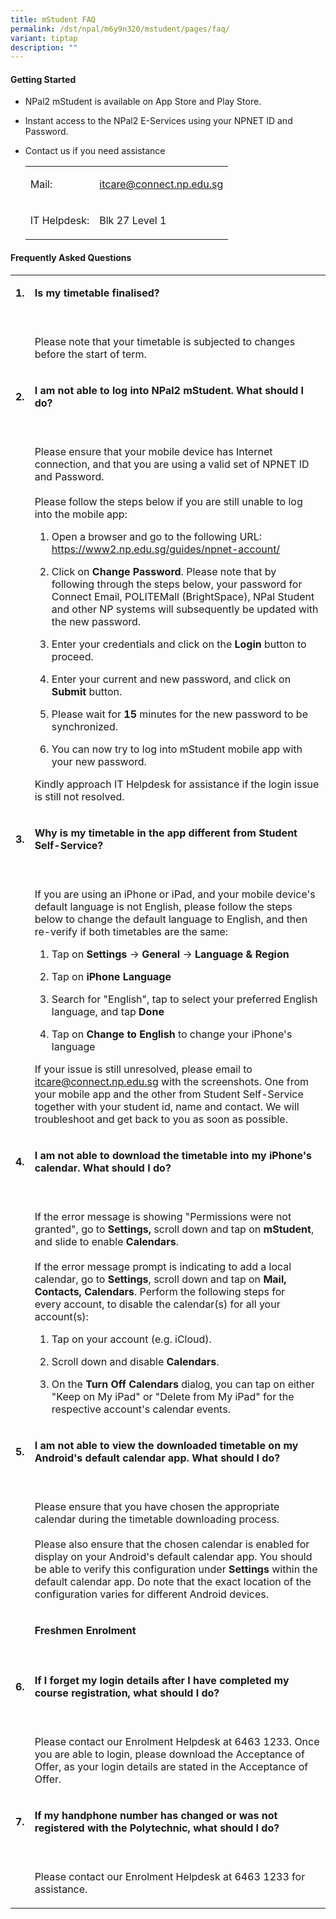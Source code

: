 ```yaml
---
title: mStudent FAQ
permalink: /dst/npal/m6y9n320/mstudent/pages/faq/
variant: tiptap
description: ""
---
```

<h4>Getting Started</h4>
<ul data-tight="true" class="tight">
<li>
<p>NPal2 mStudent is available on App Store and Play Store.</p>
</li>
<li>
<p>Instant access to the NPal2 E-Services using your NPNET ID and Password.</p>
</li>
<li>
<p>Contact us if you need assistance</p>
<table>
<tbody>
<tr>
<td rowspan="1" colspan="1">
<p>Mail:</p>
</td>
<td rowspan="1" colspan="1">
<p><a href="mailto:itcare@connect.np.edu.sg" rel="noopener noreferrer nofollow" target="_blank">itcare@connect.np.edu.sg</a>
</p>
</td>
</tr>
<tr>
<td rowspan="1" colspan="1">
<p>IT Helpdesk:</p>
</td>
<td rowspan="1" colspan="1">
<p>Blk 27 Level 1</p>
</td>
</tr>
</tbody>
</table>
</li>
</ul>
<h4>Frequently Asked Questions</h4>
<table>
<tbody>
<tr>
<td rowspan="1" colspan="1">
<p><strong>1.</strong>
</p>
</td>
<td rowspan="1" colspan="1">
<p><strong>Is my timetable finalised?</strong>
</p>
</td>
</tr>
<tr>
<td rowspan="1" colspan="1">
<p></p>
</td>
<td rowspan="1" colspan="1">
<p>
<br>Please note that your timetable is subjected to changes before the start
of term.
<br>
</p>
</td>
</tr>
<tr>
<td rowspan="1" colspan="1">
<p><strong>2.</strong>
</p>
</td>
<td rowspan="1" colspan="1">
<p><strong>I am not able to log into NPal2 mStudent. What should I do?</strong>
</p>
</td>
</tr>
<tr>
<td rowspan="1" colspan="1">
<p></p>
</td>
<td rowspan="1" colspan="1">
<p>
<br>Please ensure that your mobile device has Internet connection, and that
you are using a valid set of NPNET ID and Password.
<br>
<br>Please follow the steps below if you are still unable to log into the
mobile app:
<br>
</p>
<ol>
<li>
<p>Open a browser and go to the following URL:
<br><a href="https://www2.np.edu.sg/guides/npnet-account" rel="noopener noreferrer nofollow" target="_blank">https://www2.np.edu.sg/guides/npnet-account/</a>
</p>
</li>
<li>
<p>Click on <strong>Change Password</strong>. Please note that by following
through the steps below, your password for Connect Email, POLITEMall (BrightSpace),
NPal Student and other NP systems will subsequently be updated with the
new password.</p>
</li>
<li>
<p>Enter your credentials and click on the <strong>Login</strong> button to
proceed.</p>
</li>
<li>
<p>Enter your current and new password, and click on <strong>Submit</strong> button.</p>
</li>
<li>
<p>Please wait for <strong>15</strong> minutes for the new password to be synchronized.</p>
</li>
<li>
<p>You can now try to log into mStudent mobile app with your new password.</p>
</li>
</ol>
<p>Kindly approach IT Helpdesk for assistance if the login issue is still
not resolved.
<br>
</p>
</td>
</tr>
<tr>
<td rowspan="1" colspan="1">
<p><strong>3.</strong>
</p>
</td>
<td rowspan="1" colspan="1">
<p><strong>Why is my timetable in the app different from Student Self-Service?</strong>
</p>
</td>
</tr>
<tr>
<td rowspan="1" colspan="1">
<p></p>
</td>
<td rowspan="1" colspan="1">
<p>
<br>If you are using an iPhone or iPad, and your mobile device's default language
is not English, please follow the steps below to change the default language
to English, and then re-verify if both timetables are the same:</p>
<ol data-tight="true" class="tight">
<li>
<p>Tap on <strong>Settings</strong> → <strong>General</strong> → <strong>Language &amp; Region</strong>
</p>
</li>
<li>
<p>Tap on <strong>iPhone Language</strong>
</p>
</li>
<li>
<p>Search for "English", tap to select your preferred English language, and
tap <strong>Done</strong>
</p>
</li>
<li>
<p>Tap on <strong>Change to English</strong> to change your iPhone's language</p>
</li>
</ol>
<p>If your issue is still unresolved, please email to <a href="mailto:itcare@connect.np.edu.sg" rel="noopener noreferrer nofollow" target="_blank">itcare@connect.np.edu.sg</a> with
the screenshots. One from your mobile app and the other from Student Self-Service
together with your student id, name and contact. We will troubleshoot and
get back to you as soon as possible.
<br>
</p>
</td>
</tr>
<tr>
<td rowspan="1" colspan="1">
<p><strong>4.</strong>
</p>
</td>
<td rowspan="1" colspan="1">
<p><strong>I am not able to download the timetable into my iPhone's calendar. What should I do?</strong>
</p>
</td>
</tr>
<tr>
<td rowspan="1" colspan="1">
<p></p>
</td>
<td rowspan="1" colspan="1">
<p>
<br>If the error message is showing "Permissions were not granted", go to <strong>Settings,</strong> scroll
down and tap on <strong>mStudent</strong>, and slide to enable <strong>Calendars</strong>.
<br>
<br>If the error message prompt is indicating to add a local calendar, go
to <strong>Settings</strong>, scroll down and tap on <strong>Mail, Contacts, Calendars</strong>.
Perform the following steps for every&nbsp;account, to disable the calendar(s)
for all your account(s):
<br>
</p>
<ol data-tight="true" class="tight">
<li>
<p>Tap on your account (e.g. iCloud).</p>
</li>
<li>
<p>Scroll down and disable <strong>Calendars</strong>.</p>
</li>
<li>
<p>On the <strong>Turn Off Calendars</strong> dialog, you can tap on either
"Keep on My iPad" or "Delete from My iPad" for the respective account's&nbsp;calendar
events.</p>
</li>
</ol>
</td>
</tr>
<tr>
<td rowspan="1" colspan="1">
<p><strong>5.</strong>
</p>
</td>
<td rowspan="1" colspan="1">
<p><strong>I am not able to view the downloaded timetable on my Android's default calendar app. What should I do?</strong>
</p>
</td>
</tr>
<tr>
<td rowspan="1" colspan="1">
<p></p>
</td>
<td rowspan="1" colspan="1">
<p>
<br>Please ensure that you have chosen the appropriate calendar during the
timetable downloading process.
<br>
<br>Please also ensure that the chosen calendar is enabled for display on
your Android's default calendar app. You should be able to verify this
configuration under <strong>Settings </strong>within the default calendar
app. Do note that the exact location of the configuration varies for different
Android devices.
<br>
</p>
</td>
</tr>
<tr>
<td rowspan="1" colspan="1">
<p></p>
</td>
<td rowspan="1" colspan="1">
<p><strong>Freshmen Enrolment</strong>
</p>
</td>
</tr>
<tr>
<td rowspan="1" colspan="1">
<p></p>
</td>
<td rowspan="1" colspan="1">
<p></p>
</td>
</tr>
<tr>
<td rowspan="1" colspan="1">
<p><strong>6.</strong>
</p>
</td>
<td rowspan="1" colspan="1">
<p><strong>If I forget my login details after I have completed my course registration, what should I do?</strong>
</p>
</td>
</tr>
<tr>
<td rowspan="1" colspan="1">
<p></p>
</td>
<td rowspan="1" colspan="1">
<p>
<br>Please contact our Enrolment Helpdesk at 6463 1233. Once you are able
to login, please download the Acceptance of Offer, as your login details
are stated in the Acceptance of Offer.
<br>
</p>
</td>
</tr>
<tr>
<td rowspan="1" colspan="1">
<p><strong>7.</strong>
</p>
</td>
<td rowspan="1" colspan="1">
<p><strong>If my handphone number has changed or was not registered with the Polytechnic, what should I do?</strong>
</p>
</td>
</tr>
<tr>
<td rowspan="1" colspan="1">
<p></p>
</td>
<td rowspan="1" colspan="1">
<p>
<br>Please contact our Enrolment Helpdesk at 6463 1233 for assistance.</p>
</td>
</tr>
</tbody>
</table>
<p></p>